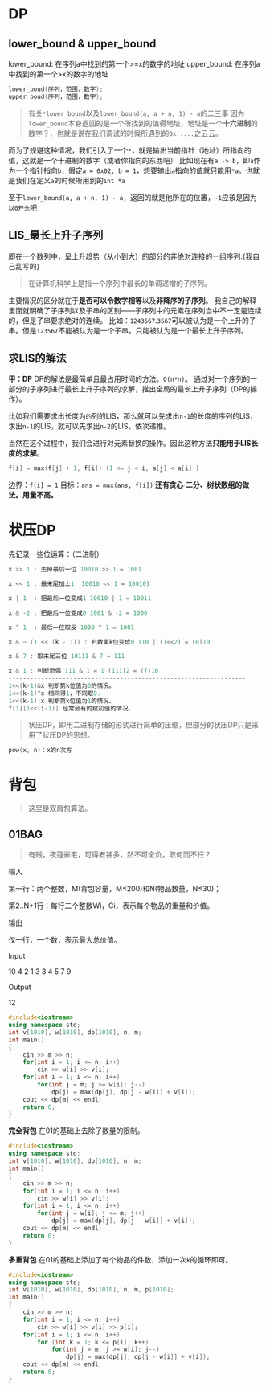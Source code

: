 # DP
## lower_bound & upper_bound
lower_bound: 在序列a中找到的第一个>=x的数字的地址
upper_bound: 在序列a中找到的第一个>x的数字的地址
```C++
lower_boud(序列，范围，数字);
upper_boud(序列，范围，数字);
```
>有关`*lower_bound`以及`lower_bound(a, a + n, 1) - a`的二三事
因为`lower_bound`本身返回的是一个所找到的值得地址，地址是一个**十六进制**的数字？，也就是说在我们调试的时候所遇到的`0x.....`之云云。

而为了规避这种情况，我们引入了一个`*`，就是输出当前指针（地址）所指向的值，这就是一个十进制的数字（或者你指向的东西吧）
比如现在有`a -> b`，即`a`作为一个指针指向`b`，假定`a = 0x02, b = 1`，想要输出`a`指向的值就只能用`*a`。也就是我们在定义`a`的时候所用到的`int *a`

至于`lower_bound(a, a + n, 1) - a`，返回的就是他所在的位置，`-1`应该是因为`以0开头`吧

## LIS_最长上升子序列
 即在一个数列中，呈上升趋势（从小到大）的部分的非绝对连接的一组序列.{我自己乱写的}
>在计算机科学上是指一个序列中最长的单调递增的子序列。

主要情况的区分就在于**是否可以令数字相等**以及**非降序的子序列**。
我自己的解释里面就明确了子序列以及子串的区别——子序列中的元素在序列当中不一定是连续的，但是子串要求绝对的连续。
比如：`1243567`.`3567`可以被认为是一个上升的子串。但是`123567`不能被认为是一个子串，只能被认为是一个最长上升子序列。
## 求LIS的解法
**甲：DP**
DP的解法是最简单且最占用时间的方法。`O(n*n)`。 
通过对一个序列的一部分的子序列进行最长上升子序列的求解，推出全局的最长上升子序列（DP的操作）。

比如我们需要求出长度为`的`列的LIS，那么就可以先求出`n-1`的长度的序列的LIS，求出`n-1`的LIS，就可以先求出`n-2`的LIS，依次递推。

当然在这个过程中，我们会进行对元素替换的操作。因此这种方法**只能用于LIS长度的求解**。
```C++
f[i] = max(f[j] + 1, f[i]) (1 <= j < i, a[j] < a[i] )
```
边界：`f[i] = 1`
目标：`ans = max(ans, f[i])`
**还有贪心·二分、树状数组的做法。用量不高。**
# 状压DP
先记录一些位运算：（二进制）
```C++
x >> 1 : 去掉最后一位 10010 >> 1 = 1001

x << 1 : 最末尾加上1  10010 << 1 = 100101

x | 1  : 把最后一位变成1 10010 | 1 = 10011

x & -2 : 把最后一位变成0 1001 & -2 = 1000

x ^ 1  : 最后一位取反 1000 ^ 1 = 1001

x & ~ (1 << (k - 1)) : 右数第k位变成0 110 | (1<<2) = (0)10

x & 7 : 取末尾三位 10111 & 7 = 111

x & 1 : 判断奇偶 111 & 1 = 1 (111)2 = (7)10
------------------------------------------------------------------
1<<(k-1)&x 判断第k位值为0的情况。
1<<(k-1)^x 相同得1，不同取0.
1<<(k-1)|x 判断第k位值为1的情况。
f[1][1<<(i-1)] 经常会有的赋初值的情况。
```
> 状压DP，即用二进制存储的形式进行简单的压缩，但部分的状压DP只是采用了状压DP的思想。
```C++
pow(x, n)：x的n次方
```
# 背包
>这里是双肩包算法。
## 01BAG
>有贼，夜寇豪宅，可得者甚多，然不可全负，取何而不枉？

输入

第一行：两个整数，M(背包容量，M≤200)和N(物品数量，N≤30)；

第2..N+1行：每行二个整数Wi，Ci，表示每个物品的重量和价值。

输出

仅一行，一个数，表示最大总价值。

Input

10 4
2 1
3 3
4 5
7 9

Output

12
```C++
#include<iostream>
using namespace std;
int v[1010], w[1010], dp[1010], n, m;
int main()
{
	cin >> m >> n;
	for(int i = 1; i <= n; i++)
		cin >> w[i] >> v[i];
	for(int i = 1; i <= n; i++)
		for(int j = m; j >= w[i]; j--)
			dp[j] = max(dp[j], dp[j - w[i]] + v[i]);
	cout << dp[m] << endl;
	return 0;
}
```
**完全背包**
在01的基础上去除了数量的限制。
```C++
#include<iostream>
using namespace std;
int v[1010], w[1010], dp[1010], n, m;
int main()
{
	cin >> m >> n;
	for(int i = 1; i <= n; i++)
		cin >> w[i] >> v[i];
	for(int i = 1; i <= n; i++)
		for(int j = w[i]; j <= m; j++)
			dp[j] = max(dp[j], dp[j - w[i]] + v[i]);
	cout << dp[m] << endl;
	return 0;
}
```
**多重背包**
在01的基础上添加了每个物品的件数，添加一次`k`的循环即可。
```C++
#include<iostream>
using namespace std;
int v[1010], w[1010], dp[1010], n, m, p[1010];
int main()
{
	cin >> m >> n;
	for(int i = 1; i <= n; i++)
		cin >> w[i] >> v[i] >> p[i];
	for(int i = 1; i <= n; i++)
		for (int k = 1; k <= p[i]; k++)
			for(int j = m; j >= w[i]; j--)
				dp[j] = max(dp[j], dp[j - w[i]] + v[i]);
	cout << dp[m] << endl;
	return 0;
}
```

